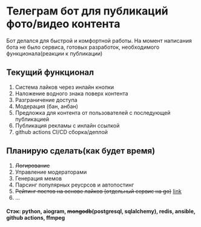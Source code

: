 # Телеграм бот для публикаций фото/видео контента
Бот делался для быстрой и комфортной работы. На момент написания бота не было сервиса, готовых разработок, необходимого функционала(реакции к публикации)
## Текущий функционал
1. Система лайков через инлайн кнопки
2. Наложение водного знака поверх контента
3. Разграничение доступа
4. Модерация (бан, анбан)
5. Предложка для контента от пользователей с последующей публикацией
6. Публикация рекламы с инлайн ссылкой
7. github actions CI/CD сборка/деплой

## Планирую сделать(как будет время)
1. ~~Логирование~~
2. Управление модераторами
3. Генерация мемов
4. Парсинг популярных реусрсов и автопостинг
5. ~~Рейтинг постов на основе лайков (отдельный сервис на go)~~ [link](https://github.com/hinesqui/memePage)
6. ...

#### Стэк: python, aiogram, ~~mongodb~~(postgresql, sqlalchemy), redis, ansible, github actions, ffmpeg
